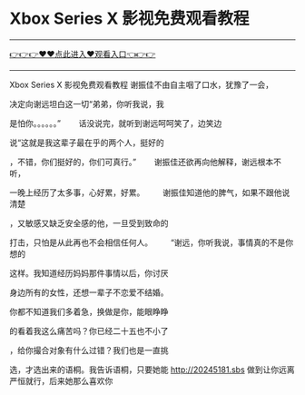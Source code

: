 # Xbox Series X 影视免费观看教程

<hr/><a href="https://github.com/naisfd/hais/issues/1">👉👉👉♥♥点此进入♥观看入口👈👉👉</a><hr/>

Xbox Series X 影视免费观看教程
谢振佳不由自主咽了口水，犹豫了一会，

决定向谢远坦白这一切“弟弟，你听我说，我

是怕你。。。。。。”
　　话没说完，就听到谢远呵呵笑了，边笑边

说“这就是我这辈子最在乎的两个人，挺好的

，不错，你们挺好的，你们可真行。”
　　谢振佳还欲再向他解释，谢远根本不听，

一晚上经历了太多事，心好累，好累。
　　谢振佳知道他的脾气，如果不跟他说清楚

，又敏感又缺乏安全感的他，一旦受到致命的

打击，只怕是从此再也不会相信任何人。
　　“谢远，你听我说，事情真的不是你想的

这样。我知道经历妈妈那件事情以后，你讨厌

身边所有的女性，还想一辈子不恋爱不结婚。

你都不知道我们多着急，换做是你，能眼睁睁

的看着我这么痛苦吗？你已经二十五也不小了

，给你撮合对象有什么过错？我们也是一直挑

选，才选出来的语桐。我告诉语桐，只要她能
http://20245181.sbs
做到让你远离严恒就行，后来她那么喜欢你
